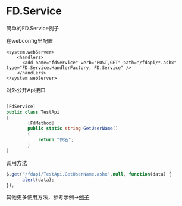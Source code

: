 FD.Service
==========

简单的FD.Service例子


在webconfig里配置
```webconfig
<system.webServer>
    <handlers>
      <add name="fdService" verb="POST,GET" path="/fdapi/*.ashx" type="FD.Service.HandlerFactory, FD.Service" />
    </handlers>
</system.webServer>	
````

对外公开Api接口


```csharp

[FdService]
public class TestApi
{
        [FdMethod]
        public static string GetUserName()
        {
            return "佚名";
        }
}
````
调用方法
````javascript
$.get("/fdapi/TestApi.GetUserName.ashx",null, function(data) {
      alert(data);
});
````
其他更多使用方法，参考示例->[例子](https://github.com/mushroomsir/FD.Service/blob/master/FdServiceDemo/api/TestApi.cs)



